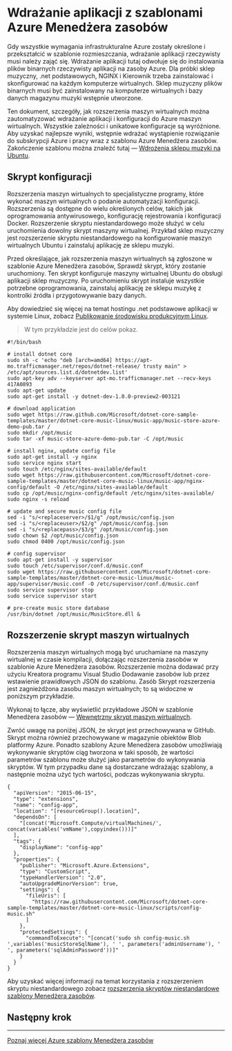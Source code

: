 <properties
   pageTitle="Automatyzowanie wdrażaniem aplikacji za pomocą rozszerzenia maszyn wirtualnych | Microsoft Azure"
   description="Samouczek DotNet Core Azure maszyn wirtualnych"
   services="virtual-machines-linux"
   documentationCenter="virtual-machines"
   authors="neilpeterson"
   manager="timlt"
   editor="tysonn"
   tags="azure-service-management"/>

<tags
   ms.service="virtual-machines-linux"
   ms.devlang="na"
   ms.topic="article"
   ms.tgt_pltfrm="vm-linux"
   ms.workload="infrastructure"
   ms.date="09/21/2016"
   ms.author="nepeters"/>

# <a name="application-deployment-with-azure-resource-manager-templates"></a>Wdrażanie aplikacji z szablonami Azure Menedżera zasobów

Gdy wszystkie wymagania infrastrukturalne Azure zostały określone i przekształcić w szablonie rozmieszczania, wdrażanie aplikacji rzeczywisty musi należy zająć się. Wdrażanie aplikacji tutaj odwołuje się do instalowania plików binarnych rzeczywisty aplikacji na zasoby Azure. Dla próbki sklep muzyczny, .net podstawowych, NGINX i Kierownik trzeba zainstalować i skonfigurować na każdym komputerze wirtualnych. Sklep muzyczny plików binarnych musi być zainstalowany na komputerze wirtualnych i bazy danych magazynu muzyki wstępnie utworzone.

Ten dokument, szczegóły, jak rozszerzenia maszyn wirtualnych można zautomatyzować wdrażanie aplikacji i konfiguracji do Azure maszyn wirtualnych. Wszystkie zależności i unikatowe konfiguracje są wyróżnione. Aby uzyskać najlepsze wyniki, wstępnie wdrażać wystąpienie rozwiązanie do subskrypcji Azure i pracy wraz z szablonu Azure Menedżera zasobów. Zakończenie szablonu można znaleźć tutaj — [Wdrożenia sklepu muzyki na Ubuntu](https://github.com/Microsoft/dotnet-core-sample-templates/tree/master/dotnet-core-music-linux).

## <a name="configuration-script"></a>Skrypt konfiguracji

Rozszerzenia maszyn wirtualnych to specjalistyczne programy, które wykonać maszyn wirtualnych o podanie automatyzacji konfiguracji. Rozszerzenia są dostępne do wielu określonych celów, takich jak oprogramowania antywirusowego, konfigurację rejestrowania i konfiguracji Docker. Rozszerzenie skryptu niestandardowego może służyć w celu uruchomienia dowolny skrypt maszyny wirtualnej. Przykład sklep muzyczny jest rozszerzenie skryptu niestandardowego na konfigurowanie maszyn wirtualnych Ubuntu i zainstaluj aplikację ze sklepu muzyki.

Przed określające, jak rozszerzenia maszyn wirtualnych są zgłoszone w szablonie Azure Menedżera zasobów, Sprawdź skrypt, który zostanie uruchomiony. Ten skrypt konfiguruje maszyny wirtualnej Ubuntu do obsługi aplikacji sklep muzyczny. Po uruchomieniu skrypt instaluje wszystkie potrzebne oprogramowania, zainstaluj aplikację ze sklepu muzykę z kontrolki źródła i przygotowywanie bazy danych. 

Aby dowiedzieć się więcej na temat hostingu .net podstawowe aplikacji w systemie Linux, zobacz [Publikowanie środowisku produkcyjnym Linux](https://docs.asp.net/en/latest/publishing/linuxproduction.html). 

> W tym przykładzie jest do celów pokaz.

```none
#!/bin/bash

# install dotnet core
sudo sh -c 'echo "deb [arch=amd64] https://apt-mo.trafficmanager.net/repos/dotnet-release/ trusty main" > /etc/apt/sources.list.d/dotnetdev.list'
sudo apt-key adv --keyserver apt-mo.trafficmanager.net --recv-keys 417A0893
sudo apt-get update
sudo apt-get install -y dotnet-dev-1.0.0-preview2-003121

# download application
sudo wget https://raw.github.com/Microsoft/dotnet-core-sample-templates/master/dotnet-core-music-linux/music-app/music-store-azure-demo-pub.tar /
sudo mkdir /opt/music
sudo tar -xf music-store-azure-demo-pub.tar -C /opt/music

# install nginx, update config file
sudo apt-get install -y nginx
sudo service nginx start
sudo touch /etc/nginx/sites-available/default
sudo wget https://raw.githubusercontent.com/Microsoft/dotnet-core-sample-templates/master/dotnet-core-music-linux/music-app/nginx-config/default -O /etc/nginx/sites-available/default
sudo cp /opt/music/nginx-config/default /etc/nginx/sites-available/
sudo nginx -s reload

# update and secure music config file
sed -i "s/<replaceserver>/$1/g" /opt/music/config.json
sed -i "s/<replaceuser>/$2/g" /opt/music/config.json
sed -i "s/<replacepass>/$3/g" /opt/music/config.json
sudo chown $2 /opt/music/config.json
sudo chmod 0400 /opt/music/config.json

# config supervisor
sudo apt-get install -y supervisor
sudo touch /etc/supervisor/conf.d/music.conf
sudo wget https://raw.githubusercontent.com/Microsoft/dotnet-core-sample-templates/master/dotnet-core-music-linux/music-app/supervisor/music.conf -O /etc/supervisor/conf.d/music.conf
sudo service supervisor stop
sudo service supervisor start

# pre-create music store database
/usr/bin/dotnet /opt/music/MusicStore.dll &
```

## <a name="vm-script-extension"></a>Rozszerzenie skrypt maszyn wirtualnych

Rozszerzenia maszyn wirtualnych mogą być uruchamiane na maszyny wirtualnej w czasie kompilacji, dołączając rozszerzenia zasobów w szablonie Azure Menedżera zasobów. Rozszerzenie można dodawać przy użyciu Kreatora programu Visual Studio Dodawanie zasobów lub przez wstawienie prawidłowych JSON do szablonu. Zasób Skrypt rozszerzenia jest zagnieżdżona zasobu maszyn wirtualnych; to są widoczne w poniższym przykładzie.

Wykonaj to łącze, aby wyświetlić przykładowe JSON w szablonie Menedżera zasobów — [Wewnętrzny skrypt maszyn wirtualnych](https://github.com/Microsoft/dotnet-core-sample-templates/blob/master/dotnet-core-music-linux/azuredeploy.json#L359). 

Zwróć uwagę na poniżej JSON, że skrypt jest przechowywana w GitHub. Skrypt można również przechowywane w magazynie obiektów Blob platformy Azure. Ponadto szablony Azure Menedżera zasobów umożliwiają wykonywanie skryptów ciąg tworzona w taki sposób, że wartości parametrów szablonu może służyć jako parametrów do wykonywania skryptów. W tym przypadku dane są dostarczane wdrażając szablony, a następnie można użyć tych wartości, podczas wykonywania skryptu.

```none
{
  "apiVersion": "2015-06-15",
  "type": "extensions",
  "name": "config-app",
  "location": "[resourceGroup().location]",
  "dependsOn": [
    "[concat('Microsoft.Compute/virtualMachines/', concat(variables('vmName'),copyindex()))]"
  ],
  "tags": {
    "displayName": "config-app"
  },
  "properties": {
    "publisher": "Microsoft.Azure.Extensions",
    "type": "CustomScript",
    "typeHandlerVersion": "2.0",
    "autoUpgradeMinorVersion": true,
    "settings": {
      "fileUris": [
        "https://raw.githubusercontent.com/Microsoft/dotnet-core-sample-templates/master/dotnet-core-music-linux/scripts/config-music.sh"
      ]
    },
    "protectedSettings": {
      "commandToExecute": "[concat('sudo sh config-music.sh ',variables('musicStoreSqlName'), ' ', parameters('adminUsername'), ' ', parameters('sqlAdminPassword'))]"
    }
  }
}
```

Aby uzyskać więcej informacji na temat korzystania z rozszerzeniem skryptu niestandardowego zobacz [rozszerzenia skryptów niestandardowe szablony Menedżera zasobów](./virtual-machines-linux-extensions-customscript.md).

## <a name="next-step"></a>Następny krok

<hr>

[Poznaj więcej Azure szablony Menedżera zasobów](https://github.com/Azure/azure-quickstart-templates)

